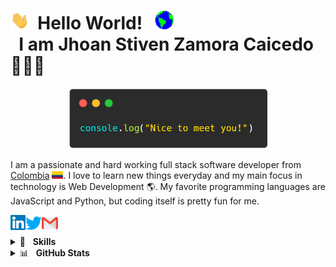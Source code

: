# <img alt="Hi" width="30px" src="https://github.com/jzamora5/jzamora5/blob/main/assets/Hi.gif?raw=true" /> &nbsp;Hello World! &nbsp; <img alt="Earth" width="30px" src="https://github.com/jzamora5/jzamora5/blob/main/assets/Earth.gif?raw=true" /> <br/> &nbsp; I am Jhoan Stiven Zamora Caicedo 👨🏻‍💻

<p align="center">
<img alt="Jhoan Zamora | Gmail" width="320px" src="https://github.com/jzamora5/jzamora5/blob/main/assets/GreetingWhiteCrop.png?raw=true" />
</p>

I am a passionate and hard working full stack software developer from [Colombia](https://www.google.com/maps/place/Colombia/@4,-72z/) <img alt="ColombiaFlag" width="18px" src="https://raw.githubusercontent.com/jzamora5/jzamora5/52b8b4734db718550426b542b0cf97ff437f791f/assets/colombiaFlag.svg" />. I love to learn new things everyday and my main focus in technology is Web Development 🌎. My favorite programming languages are JavaScript and Python, but coding itself is pretty fun for me.

 <a href="https://www.linkedin.com/in/jhoan-stiven-zamora-caicedo/">
    <img align="left" alt="Jhoan Zamora | Linkedin" width="24px" src="https://raw.githubusercontent.com/jzamora5/jzamora5/04b0572610c3e8857c85f9dc58126d8d95705a8e/assets/Linkedin.svg" />
  </a>
  <a href="https://twitter.com/JhoanZamora10">
    <img align="left" alt="Jhoan Zamora | Twitter" width="26px" src="https://raw.githubusercontent.com/jzamora5/jzamora5/04b0572610c3e8857c85f9dc58126d8d95705a8e/assets/Twitter.svg" />
  </a>

  <a href="mailto:jzamora_5@yahoo.com">
    <img align="left" alt="Jhoan Zamora | Gmail" width="26px" src="https://raw.githubusercontent.com/jzamora5/jzamora5/04b0572610c3e8857c85f9dc58126d8d95705a8e/assets/Gmail.svg" />
  </a>

<br/>
<br/>
<details>
	<summary>🔎&nbsp;&nbsp;&nbsp;<b>Skills</b></summary>
	<br/>
<img src = "https://img.shields.io/badge/-HTML5-E34F26?style=flat&logo=html5&logoColor=white">
<img src = "https://img.shields.io/badge/-CSS3-1572B6?style=flat&logo=css3&logoColor=white">
<img src="https://img.shields.io/badge/-JavaScript-eed718?style=flat&logo=javascript&logoColor=ffffff">
<img src="https://img.shields.io/badge/-Bootstrap-563D7C?style=flat&logo=bootstrap&logoColor=white">
<img src="https://img.shields.io/badge/-Sass-cc6699?style=flat&logo=sass&logoColor=ffffff">
<img src="https://img.shields.io/badge/-React-000000?style=flat&logo=react&logoColor=00c8ff">
<img src="https://img.shields.io/badge/Redux-593D88?style=flat&logo=redux&logoColor=white">
<img src="https://img.shields.io/badge/jQuery-0769AD?style=flat&logo=jquery&logoColor=white">
<img src="https://img.shields.io/badge/Node.js-43853D?style=flat&logo=node.js&logoColor=white">
<img src="https://img.shields.io/badge/-Express.js-787878?style=flat">
<img src="https://img.shields.io/badge/Python-3776AB?style=flat&logo=python&logoColor=white">
<img src="https://img.shields.io/badge/Flask-000000?style=flat&logo=flask&logoColor=white">
<img src="https://img.shields.io/badge/-MongoDB-4DB33D?style=flat&logo=mongodb&logoColor=FFFFFF">
<img src="https://img.shields.io/badge/-MySQL-F29111?style=flat&logo=mysql&logoColor=FFFFFF">
<img src="https://img.shields.io/badge/C-00599C?style=flat&logo=c&logoColor=white">
<img src="https://img.shields.io/badge/Amazon_AWS-232F3E?style=flat&logo=amazon-aws&logoColor=white">
<img src="https://img.shields.io/badge/-Firebase-FFA611?style=flat&logo=firebase&logoColor=FFFFFF">
<img src="http://img.shields.io/badge/-Git-F1502F?style=flat&logo=git&logoColor=FFFFFF">
<img src="http://img.shields.io/badge/-Github-000000?style=flat&logo=github&logoColor=FFFFFF">
<img src="http://img.shields.io/badge/-VS%20Code-007ACC?style=flat&logo=visual%20studio%20code&logoColor=white">

</details>

<details>
	<summary>📊&nbsp;&nbsp;&nbsp;<b>GitHub Stats</b></summary>
	<br/>
	<img src="https://jf-gh-stats.vercel.app/api?username=jzamora5&show_icons=true&count_private=true" alt="GitHub Stats" align="top"/>
	<img src="https://jf-gh-stats.vercel.app/api/top-langs/?username=jzamora5&layout=compact" alt="GitHub Top Languages" align="top"/>
</details>
